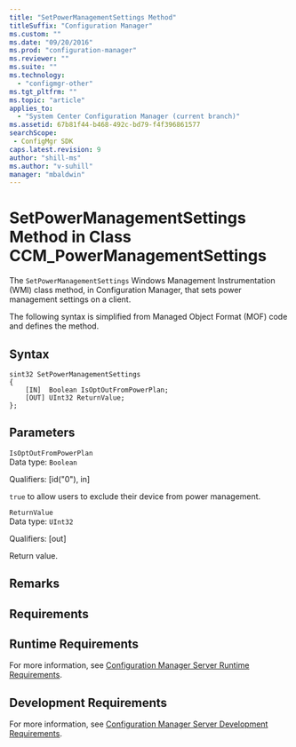 ```yaml
---
title: "SetPowerManagementSettings Method"
titleSuffix: "Configuration Manager"
ms.custom: ""
ms.date: "09/20/2016"
ms.prod: "configuration-manager"
ms.reviewer: ""
ms.suite: ""
ms.technology:
  - "configmgr-other"
ms.tgt_pltfrm: ""
ms.topic: "article"
applies_to:
  - "System Center Configuration Manager (current branch)"
ms.assetid: 67b81f44-b468-492c-bd79-f4f396861577searchScope: - ConfigMgr SDK
caps.latest.revision: 9
author: "shill-ms"
ms.author: "v-suhill"
manager: "mbaldwin"
---
```

# SetPowerManagementSettings Method in Class CCM_PowerManagementSettings
The `SetPowerManagementSettings` Windows Management Instrumentation (WMI) class method, in Configuration Manager, that sets power management settings on a client.   

 The following syntax is simplified from Managed Object Format (MOF) code and defines the method.  

## Syntax  

```  
sint32 SetPowerManagementSettings   
{  
    [IN]  Boolean IsOptOutFromPowerPlan;  
    [OUT] UInt32 ReturnValue;  
};  
```  

## Parameters  
 `IsOptOutFromPowerPlan`  
 Data type: `Boolean`  

 Qualifiers: [id("0"), in]  

 `true` to allow users to exclude their device from power management.     

 `ReturnValue`  
 Data type: `UInt32`  

 Qualifiers: [out]  

 Return value.   

## Remarks  

## Requirements  

## Runtime Requirements  
 For more information, see [Configuration Manager Server Runtime Requirements](../../../../../develop/core/reqs/server-runtime-requirements.md).  

## Development Requirements  
 For more information, see [Configuration Manager Server Development Requirements](../../../../../develop/core/reqs/server-development-requirements.md).
